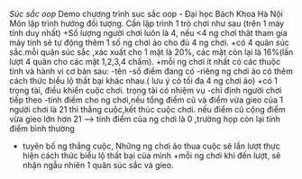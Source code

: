 _Súc sắc oop_
Demo chương trình suc sắc oop - Đại học Bách Khoa Hà Nội
Môn lập trình hướng đối tượng.
Cần lập trình 1 trò chơi như sau (trên 1 máy tính duy nhất)
+Số lượng người chơi luôn là 4, nếu <4 ng chơi thât tham gia máy tính sẽ tự động thêm 1 số ng chơi ảo cho đủ 4 ng chơi.
+có 4 quân súc sắc.mỗi quân súc sắc ,xác xuất cho 1 mặt là 20%, các mặt còn lại là 16%(lần lượt 4 quân cho các mặt 1,2,3,4 chấm).
+mỗi ng chơi ít nhất có các thuộc tính và hành vi cơ bản sau:
-tên
-số điểm đang có
-riêng ng chơi ảo có thêm cách thức biểu lộ thất bại khác nhau.( lưu ý có tối đa 4 ng chơi ảo)
+có 1 trọng tài, điều khiển cuộc chơi. trọng tài có nhiệm vụ
-chỉ định người chơi tiếp theo
-tính điểm cho ng chơi,nếu tổng điểm cũ và điểm vừa gieo của 1 người chơi là 21 thì thắng cuộc,kết thúc cuộc chơi. nếu điểm cũ cộng điểm vừa gieo lớn hơn 21 --> tính điểm của ng chơi là 0 ,trường họp còn lại tính điểm bình thường

- tuyên bố ng thắng cuộc, Những ng chơi ảo thua cuộc sẽ lần lượt thực hiện cách thức biểu lộ thất bại của mình
  +mỗi ng chơi khi đến lượt, sẽ nhận ngẫu nhiên 1 quân súc sắc và gieo.
